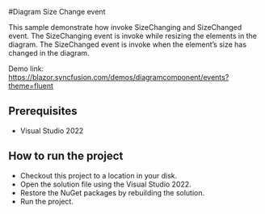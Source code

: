 #Diagram Size Change event

This sample demonstrate how invoke SizeChanging and SizeChanged event. The SizeChanging event is invoke while resizing the elements in the diagram. The SizeChanged event is invoke when the element’s size has changed in the diagram.

Demo link:
https://blazor.syncfusion.com/demos/diagramcomponent/events?theme=fluent

## Prerequisites

* Visual Studio 2022

## How to run the project

* Checkout this project to a location in your disk.
* Open the solution file using the Visual Studio 2022.
* Restore the NuGet packages by rebuilding the solution.
* Run the project.
